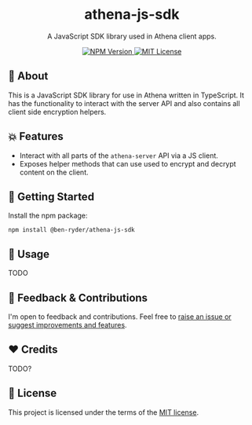 <div align="center">
<h1>athena-js-sdk</h1>
<p>A JavaScript SDK library used in Athena client apps.</p>

<div>
  <a href="https://www.npmjs.com/package/@ben-ryder/athena-js-sdk" target="_blank">
    <img src="https://img.shields.io/npm/v/@ben-ryder/athena-js-sdk?style=flat-square" alt="NPM Version" />
  </a>
  <a href="https://choosealicense.com/licenses/mit/" target="_blank">
    <img src="https://img.shields.io/npm/l/athena-js-sdk?style=flat-square" alt="MIT License" />
  </a>
</div>
</div>

## 🤔 About
This is a JavaScript SDK library for use in Athena written in TypeScript.
It has the functionality to interact with the server API and also contains all client side encryption helpers.

## 💥 Features
- Interact with all parts of the `athena-server` API via a JS client.
- Exposes helper methods that can use used to encrypt and decrypt content on the client.

## 🚀 Getting Started
Install the npm package:
```shell
npm install @ben-ryder/athena-js-sdk
```

## 👷 Usage
TODO

## 💬 Feedback & Contributions
I'm open to feedback and contributions. Feel free to [raise an issue or suggest improvements and features](https://github.com/Ben-Ryder/athena/issues).

## ❤️ Credits
TODO?

## 📝 License
This project is licensed under the terms of the [MIT license](https://choosealicense.com/licenses/mit/).
